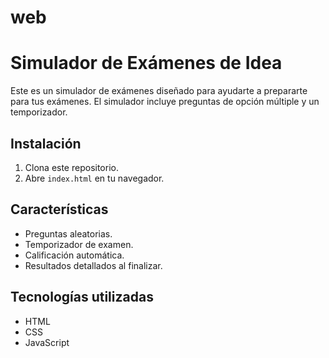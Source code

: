 # web
# Simulador de Exámenes de Idea

Este es un simulador de exámenes diseñado para ayudarte a prepararte para tus exámenes. El simulador incluye preguntas de opción múltiple y un temporizador.

## Instalación

1. Clona este repositorio.
2. Abre `index.html` en tu navegador.

## Características
- Preguntas aleatorias.
- Temporizador de examen.
- Calificación automática.
- Resultados detallados al finalizar.

## Tecnologías utilizadas
- HTML
- CSS
- JavaScript
